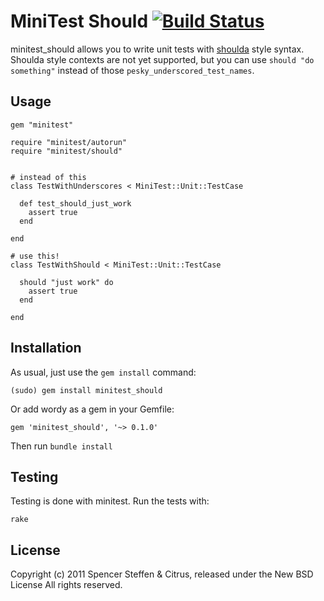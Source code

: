 # MiniTest Should [![Build Status](https://secure.travis-ci.org/citrus/minitest_should.png)](http://travis-ci.org/citrus/minitest_should)

minitest_should allows you to write unit tests with [shoulda](https://github.com/thoughtbot/shoulda) style syntax. Shoulda style contexts are not yet supported, but you can use `should "do something"` instead of those `pesky_underscored_test_names`.


Usage
-----

    gem "minitest"
    
    require "minitest/autorun"
    require "minitest/should"
    
    
    # instead of this
    class TestWithUnderscores < MiniTest::Unit::TestCase
      
      def test_should_just_work
        assert true
      end
      
    end
    
    # use this!
    class TestWithShould < MiniTest::Unit::TestCase
      
      should "just work" do
        assert true
      end
      
    end
    

 
Installation
------------

As usual, just use the `gem install` command:

    (sudo) gem install minitest_should
    
Or add wordy as a gem in your Gemfile:

    gem 'minitest_should', '~> 0.1.0' 

Then run `bundle install`



Testing
-------

Testing is done with minitest. Run the tests with:

    rake
    

License
-------

Copyright (c) 2011 Spencer Steffen & Citrus, released under the New BSD License All rights reserved.
